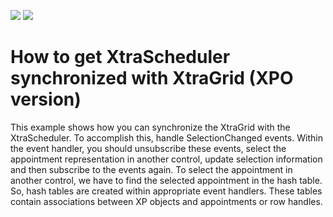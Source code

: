 <!-- default badges list -->
[![](https://img.shields.io/badge/Open_in_DevExpress_Support_Center-FF7200?style=flat-square&logo=DevExpress&logoColor=white)](https://supportcenter.devexpress.com/ticket/details/E995)
[![](https://img.shields.io/badge/📖_How_to_use_DevExpress_Examples-e9f6fc?style=flat-square)](https://docs.devexpress.com/GeneralInformation/403183)
<!-- default badges end -->
# How to get XtraScheduler synchronized with XtraGrid (XPO version)


<p>This example shows how you can synchronize the XtraGrid with the XtraScheduler. To accomplish this, handle SelectionChanged events. Within the event handler, you should unsubscribe these events, select the appointment representation in another control, update selection information and then subscribe to the events again. To select the appointment in another control, we have to find the selected appointment in the hash table. So, hash tables are created within appropriate event handlers. These tables contain associations between XP objects and appointments or row handles.</p>

<br/>


